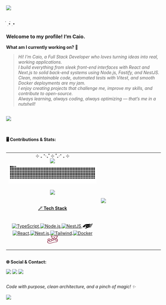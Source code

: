 <div>
    <width="80%"><br>
    <img width="900" src="https://github.com/CaiuWare/assets/blob/main/tech-hero.jpeg">
</div></br>

๋ ࣭ ⭑๋ ࣭ ⭑ 
<table width="100%"> 

<div width="30%">    
<h3>Welcome to my profile! I’m Caio.</h3>  

<b>What am I currently working on? 🚀</b>

> _Hi! I’m Caio, a Full Stack Developer who loves turning ideas into real, working applications._ <br/>
> _I build everything from sleek front-end interfaces with React and Next.js to solid back-end systems using Node.js, Fastify, and NestJS._ <br/>
> _Clean, maintainable code, automated tests with Vitest, and smooth Docker deployments are my jam._ <br/>
> _I enjoy creating projects that challenge me, improve my skills, and contribute to open-source._ <br/>
> _Always learning, always coding, always optimizing — that’s me in a nutshell!_ <br/>

</div>

<div>
    <width="50%"><br>
    <img width="300" src="https://github.com/CaiuWare/CaiuWare/assets/blob/main/dev-setup.gif">
</div></br>
</div> 

##

<b>🖥️ Contributions & Stats: </b>

<table>
  <tr>
    <td width="60%" align="center">
  ⊹ ₊  ⁺‧₊˚ ⊹ ˚₊‧⁺ ₊ ⊹ <br>
      <img width="230" src="https://github.com/CaiuWare/CaiuWare/assets/blob/main/caio-sword.jpeg">
      <picture>
        <source media="(prefers-color-scheme: dark)" srcset="https://raw.githubusercontent.com/CaiuWare/CaiuWare/output/github-contribution-grid-snake-dark.svg">
        <source media="(prefers-color-scheme: light)" srcset="https://raw.githubusercontent.com/CaiuWare/CaiuWare/output/github-contribution-grid-snake.svg">
        <img width="100%" alt="GitHub contribution grid snake animation"
             src="https://raw.githubusercontent.com/CaiuWare/CaiuWare/output/github-contribution-grid-snake.svg">
      </picture><br><br>
      <div align="center">
        <a href="[https://github.com/CaiuWare](https://github.com/CaiuWare)"> 
        <img width="300" src="https://github-readme-stats.vercel.app/api/top-langs/?username=CaiuWare&layout=compact&langs_count=16&theme=cobalt"/>
      </div><br>

<b>🪄 Tech Stack</b><br><br>

<div align="center">
  <img align="center" alt="TypeScript" height="25" width="35" src="https://cdn.jsdelivr.net/gh/devicons/devicon@latest/icons/typescript/typescript-original.svg">
  <img align="center" alt="Node.js" height="25" width="35" src="https://cdn.jsdelivr.net/gh/devicons/devicon@latest/icons/nodejs/nodejs-original.svg">
  <img align="center" alt="NestJS" height="25" width="35" src="https://cdn.jsdelivr.net/gh/devicons/devicon@latest/icons/nestjs/nestjs-plain.svg">
  <img align="center" alt="Fastify" height="25" width="35" src="https://raw.githubusercontent.com/devicons/devicon/master/icons/fastify/fastify-original.svg">
  <img align="center" alt="React" height="25" width="35" src="https://cdn.jsdelivr.net/gh/devicons/devicon@latest/icons/react/react-original-wordmark.svg">
  <img align="center" alt="Next.js" height="25" width="35" src="https://cdn.jsdelivr.net/gh/devicons/devicon@latest/icons/nextjs/nextjs-original.svg">
  <img align="center" alt="Tailwind" height="25" width="35" src="https://cdn.jsdelivr.net/gh/devicons/devicon@latest/icons/tailwindcss/tailwindcss-original.svg">
  <img align="center" alt="Docker" height="25" width="35" src="https://cdn.jsdelivr.net/gh/devicons/devicon@latest/icons/docker/docker-original.svg">
  <img align="center" alt="Vitest" height="25" width="35" src="https://raw.githubusercontent.com/devicons/devicon/master/icons/jest/jest-plain.svg">
</div><br>
    </td>
    <td width="40%">
      <img width="100%" src="https://github.com/CaiuWare/assets/blob/main/tech-flower.jpg">
    </td>
  </tr>
</table>

##

<b>🌐 Social & Contact: </b>
<div>
   <a href="https://www.linkedin.com/in/caioware/" target="_blank"><img src="https://img.shields.io/badge/LinkedIn-000000?style=for-the-badge&logo=linkedin&logoColor=white"></a>
   <a href="mailto:caiu.ware@gmail.com"><img src="https://img.shields.io/badge/Gmail-000000?style=for-the-badge&logo=gmail&logoColor=white"></a>
   <a href="https://wa.me/5511960786755" target="_blank"><img src="https://img.shields.io/badge/WhatsApp-25D366?style=for-the-badge&logo=whatsapp&logoColor=white"></a>
</div>

##

<i>Code with purpose, clean architecture, and a pinch of magic! ✨</i><br> <br>
<img src="https://github.com/CaiuWare/assets/blob/main/fire-pixel.gif" width="220">
